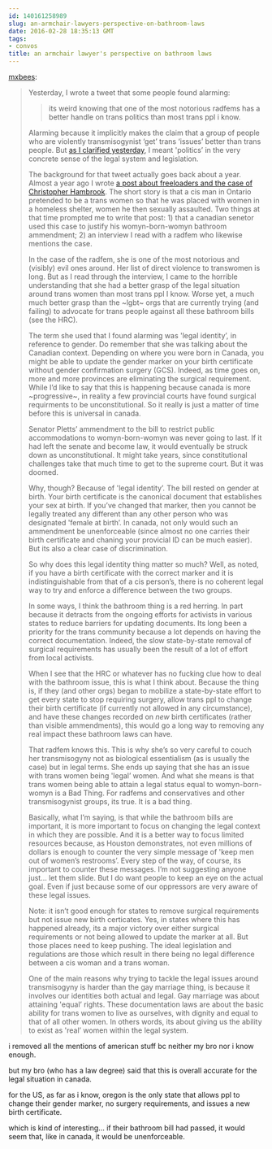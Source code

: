 ```yaml
---
id: 140161258989
slug: an-armchair-lawyers-perspective-on-bathroom-laws
date: 2016-02-28 18:35:13 GMT
tags:
- convos
title: an armchair lawyer's perspective on bathroom laws
---
```

<p><a class="tumblr_blog" href="http://mxbees.tumblr.com/post/140152159824">mxbees</a>:</p>
<blockquote>
<p>Yesterday, I wrote a tweet that some people found alarming:</p>

<blockquote>
  <p>its weird knowing that one of the most notorious radfems has a better handle on trans politics than most trans ppl i know.</p>
</blockquote>

<p>Alarming because it implicitly makes the claim that a group of people who are violently transmisogynist ‘get’ trans ‘issues’ better than trans people. But <a href="http://syx.pw/1Ra66Fk">as I clarified yesterday</a>, I meant 'politics’ in the very concrete sense of the legal system and legislation.</p>

<p>The background for that tweet actually goes back about a year. Almost a year ago I wrote <a href="http://syx.pw/1TdJ8n4">a post about freeloaders and the case of Christopher Hambrook</a>. The short story is that a cis man in Ontario pretended to be a trans women so that he was placed with women in a homeless shelter, women he then sexually assaulted. Two things at that time prompted me to write that post: 1) that a canadian senetor used this case to justify his womyn-born-womyn bathroom ammendment; 2) an interview I read with a radfem who likewise mentions the case.</p>

<p>In the case of the radfem, she is one of the most notorious and (visibly) evil ones around. Her list of direct violence to transwomen is long. But as I read through the interview, I came to the horrible understanding that she had a better grasp of the legal situation around trans women than most trans ppl I know. Worse yet, a much much better grasp than the ~lgbt~ orgs that are currently trying (and failing) to advocate for trans people against all these bathroom bills (see the HRC).</p>

<p>The term she used that I found alarming was 'legal identity’, in reference to gender. Do remember that she was talking about the Canadian context. Depending on where you were born in Canada, you might be able to update the gender marker on your birth certificate without gender confirmation surgery (GCS). Indeed, as time goes on, more and more provinces are eliminating the surgical requirement. While I’d like to say that this is happening because canada is more ~progressive~, in reality a few provincial courts have found surgical requirments to be unconstitutional. So it really is just a matter of time before this is universal in canada.</p>

<p>Senator Pletts’ ammendment to the bill to restrict public accommodations to womyn-born-womyn was never going to last. If it had left the senate and become law, it would eventually be struck down as unconstitutional. It might take years, since constitutional challenges take that much time to get to the supreme court. But it was doomed.</p>

<p>Why, though? Because of 'legal identity’. The bill rested on gender at birth. Your birth certificate is the canonical document that establishes your sex at birth. If you’ve changed that marker, then you cannot be legally treated any different than any other person who was designated 'female at birth’. In canada, not only would such an ammendment be unenforceable (since almost no one carries their birth certificate and chaning your provicial ID can be much easier). But its also a clear case of discrimination.</p>

<p>So why does this legal identity thing matter so much? Well, as noted, if you have a birth certificate with the correct marker and it is indistinguishable from that of a cis person’s, there is no coherent legal way to try and enforce a difference between the two groups.</p>

<p>In some ways, I think the bathroom thing is a red herring. In part because it detracts from the ongoing efforts for activists in various states to reduce barriers for updating documents. Its long been a priority for the trans community because a lot depends on having the correct documentation. Indeed, the slow state-by-state removal of surgical requirements has usually been the result of a lot of effort from local activists.</p>

<p>When I see that the HRC or whatever has no fucking clue how to deal with the bathroom issue, this is what I think about. Because the thing is, if they (and other orgs) began to mobilize a state-by-state effort to get every state to stop requiring surgery, allow trans ppl to change their birth certificate (if currently not allowed in any circumstance), and have these changes recorded on <em>new</em> birth certificates (rather than visible ammendments), this would go a long way to removing any real impact these bathroom laws can have.</p>

<p>That radfem knows this. This is why she’s so very careful to couch her transmisogyny not as biological essentialism (as is usually the case) but in legal terms. She ends up saying that she has an issue with trans women being 'legal’ women. And what she means is that trans women being able to attain a legal status equal to womyn-born-womyn is a Bad Thing. For radfems and conservatives and other transmisogynist groups, its true. It is a bad thing.</p>

<p>Basically, what I’m saying, is that while the bathroom bills are important, it is more important to focus on changing the legal context in which they are possible. And it is a better way to focus limited resources because, as Houston demonstrates, not even millions of dollars is enough to counter the very simple message of 'keep men out of women’s restrooms’. Every step of the way, of course, its important to counter these messages. I’m not suggesting anyone just… let them slide. But I do want people to keep an eye on the actual goal. Even if just because some of our oppressors are very aware of these legal issues.</p>

<p>Note: it isn’t good enough for states to remove surgical requirements but not issue new birth certicates. Yes, in states where this has happened already, its a major victory over either surgical requirements or not being allowed to update the marker at all. But those places need to keep pushing. The ideal legislation and regulations are those which result in there being no legal difference between a cis woman and a trans woman.</p>

<p>One of the main reasons why trying to tackle the legal issues around transmisogyny is harder than the gay marriage thing, is because it involves our identities both actual and legal. Gay marriage was about attaining 'equal’ rights. These documentation laws are about the basic ability for trans women to live as ourselves, with dignity and equal to that of all other women. In others words, its about giving us the ability to exist as 'real’ women within the legal system.</p>
</blockquote>

i removed all the mentions of american stuff bc neither my bro nor i know enough.

but my bro (who has a law degree) said that this is overall accurate for the legal situation in canada.

for the US, as far as i know, oregon is the only state that allows ppl to change their gender marker, no surgery requirements, and issues a new birth certificate.

which is kind of interesting... if their bathroom bill had passed, it would seem that, like in canada, it would be unenforceable. 

